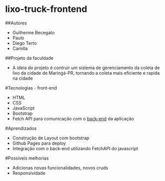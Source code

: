 # lixo-truck-frontend

##Autores
- Guilherme Becegato
- Paulo
- Diego Terto
- Camilla

##Projeto da faculdade
- A ideia do projeto é contruir um sistema de gerenciamento da coleta de lixo da cidade de Maringá-PR, tornando a coleta mais eficiente e rapida na cidade

#Tecnologias - front-end
- HTML
- CSS
- JavaScript
- Bootstrap
- Fetch API para comunicação com o [back-end]([/guides/content/editing-an-existing-page](https://github.com/DiegoTerto/lixotruck)) da aplicação

#Aprendizados
- Construção de Layout com bootstrap
- Github Pages para deploy
- Integração com o back-end utilizando FetchAPI do javascript

#Possíveis melhorias
- Adicionas novas funcionalidades, novos cruds
- Responsividade
